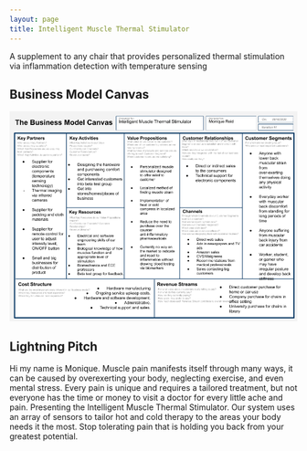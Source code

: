 ```yaml
---
layout: page
title: Intelligent Muscle Thermal Stimulator
---
```


A supplement to any chair that provides personalized thermal stimulation via inflammation detection with temperature sensing

## Business Model Canvas

![Intelligent Muscle Stimulator ](/assets/Intelligent%20Muscle%20Stimulator%20.png)

## Lightning Pitch

Hi my name is Monique. Muscle pain manifests itself through many ways, it can be caused by overexerting your body, neglecting exercise, and even mental stress. Every pain is unique and requires a tailored treatment, but not everyone has the time or money to visit a doctor for every little ache and pain. Presenting the Intelligent Muscle Thermal Stimulator. Our system uses an array of sensors to tailor hot and cold therapy to the areas your body needs it the most. Stop tolerating pain that is holding you back from your greatest potential.
